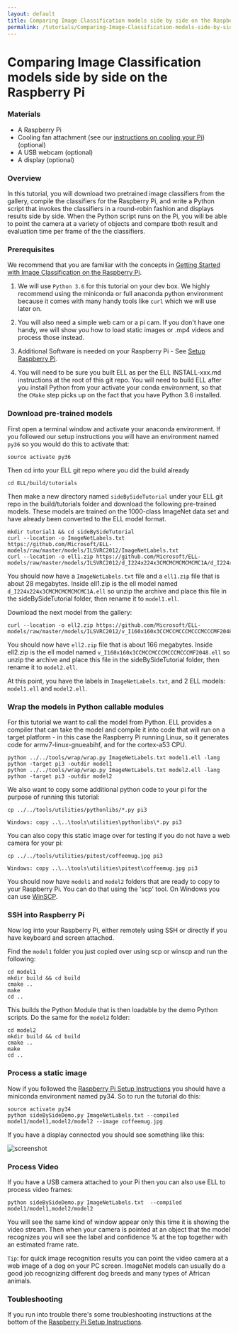 ```yaml
---
layout: default
title: Comparing Image Classification models side by side on the Raspberry Pi
permalink: /tutorials/Comparing-Image-Classification-models-side-by-side-on-the-Raspberry-Pi/
---
```

# Comparing Image Classification models side by side on the Raspberry Pi

### Materials

* A Raspberry Pi
* Cooling fan attachment (see our [instructions on cooling your Pi](/ELL/gallery/Raspberry-Pi-3-Fan-Mount)) (optional)
* A USB webcam (optional)
* A display (optional)

### Overview

In this tutorial, you will download two pretrained image classifiers from the gallery, compile the classifiers for the Raspberry Pi, and write a Python script that invokes the classifiers in a round-robin fashion and displays results side by side. When the Python script runs on the Pi, you will be able to point the camera at a variety of objects and compare tboth result and evaluation time per frame of the the classifiers.

### Prerequisites

We recommend that you are familiar with the concepts in [Getting Started with Image Classification on the Raspberry Pi](/ELL/tutorials/Getting-Started-with-Image-Classification-on-the-Raspberry-Pi/).

1. We will use `Python 3.6` for this tutorial on your dev box.
We highly recommend using the miniconda or full anaconda python environment because it comes with many
handy tools like `curl` which we will use later on.

2. You will also need a simple web cam or a pi cam.  If you don't have one handy, we will show you how to load
static images or .mp4 videos and process those instead.

3. Additional Software is needed on your Raspberry Pi - See [Setup Raspberry Pi](/ELL/tutorials/Raspberry-pi-setup). 

4. You will need to be sure you built ELL as per the ELL INSTALL-xxx.md instructions at the root of this git repo.  You will need to build ELL after you install Python from your activate your conda environment, so that the `CMake` step picks up on the fact that you have Python 3.6 installed.

### Download pre-trained models

First open a terminal window and activate your anaconda environment.  If you followed our setup instructions you will have
an environment named `py36` so you would do this to activate that:
```
source activate py36
```
Then cd into your ELL git repo where you did the build already
```
cd ELL/build/tutorials
```
Then make a new directory named `sideBySideTutorial` under your ELL git repo in the build/tutorials folder and download the following pre-trained models.  These models are trained on the 1000-class ImageNet data set and have already been converted to the ELL model format.  
```
mkdir tutorial1 && cd sideBySideTutorial
curl --location -o ImageNetLabels.txt https://github.com/Microsoft/ELL-models/raw/master/models/ILSVRC2012/ImageNetLabels.txt
curl --location -o ell1.zip https://github.com/Microsoft/ELL-models/raw/master/models/ILSVRC2012/d_I224x224x3CMCMCMCMCMCMC1A/d_I224x224x3CMCMCMCMCMCMC1A.ell.zip
```

You should now have a `ImageNetLabels.txt` file and a `ell1.zip` file that is about 28 megabytes.
Inside ell1.zip is the ell model named `d_I224x224x3CMCMCMCMCMCMC1A.ell` so unzip the archive
and place this file in the sideBySideTutorial folder, then rename it to `model1.ell`.

Download the next model from the gallery:
```
curl --location -o ell2.zip https://github.com/Microsoft/ELL-models/raw/master/models/ILSVRC2012/v_I160x160x3CCMCCMCCCMCCCMCCCMF2048/v_I160x160x3CCMCCMCCCMCCCMCCCMF2048.ell.zip 
```
You should now have `ell2.zip` file that is about 166 megabytes.
Inside ell2.zip is the ell model named `v_I160x160x3CCMCCMCCCMCCCMCCCMF2048.ell` so unzip the archive
and place this file in the sideBySideTutorial folder, then rename it to `model2.ell`.

At this point, you have the labels in `ImageNetLabels.txt`, and 2 ELL models: `model1.ell` and `model2.ell`.

### Wrap the models in Python callable modules

For this tutorial we want to call the model from Python.  ELL provides a compiler that can take the model and compile it into code that will run on a target platform - in this case the Raspberry Pi running Linux, so it generates code for armv7-linux-gnueabihf, and for the cortex-a53 CPU.

````
python ../../tools/wrap/wrap.py ImageNetLabels.txt model1.ell -lang python -target pi3 -outdir model1
python ../../tools/wrap/wrap.py ImageNetLabels.txt model2.ell -lang python -target pi3 -outdir model2
````

We also want to copy some additional python code to your pi for the purpose of running this tutorial:

````
cp ../../tools/utilities/pythonlibs/*.py pi3

Windows: copy ..\..\tools\utilities\pythonlibs\*.py pi3
````
You can also copy this static image over for testing if you do not have a web camera for your pi:

````
cp ../../tools/utilities/pitest/coffeemug.jpg pi3

Windows: copy ..\..\tools\utilities\pitest\coffeemug.jpg pi3
````

You should now have `model1` and `model2` folders that are ready to copy to your Raspberry Pi.  You can do that using the 'scp' tool.  On Windows you can use [WinSCP](https://winscp.net/eng/index.php).

### SSH into Raspberry Pi

Now log into your Raspberry Pi, either remotely using SSH or directly if you have keyboard and screen attached.

Find the `model1` folder you just copied over using scp or winscp and run the following:

````
cd model1
mkdir build && cd build
cmake ..
make
cd ..
````
This builds the Python Module that is then loadable by the demo Python scripts. Do the same for the `model2` folder:

````
cd model2
mkdir build && cd build
cmake ..
make
cd ..
````

### Process a static image 

Now if you followed the [Raspberry Pi Setup Instructions](/ELL/tutorials/Raspberry-pi-setup) you should have a miniconda
environment named py34.  So to run the tutorial do this:

````
source activate py34
python sideBySideDemo.py ImageNetLabels.txt --compiled model1/model1,model2/model2 --image coffeemug.jpg
````

If you have a display connected you should see something like this:

![screenshot](/ELL/tutorials/Comparing-Image-Classification-models-side-by-side-on-the-Raspberry-Pi/Screenshot.png)

### Process Video

If you have a USB camera attached to your Pi then you can also use ELL to process video frames:

````
python sideBySideDemo.py ImageNetLabels.txt  --compiled model1/model1,model2/model2
````

You will see the same kind of window appear only this time it is showing the video stream.
Then when your camera is pointed at an object that the model recognizes you will see the label and 
confidence % at the top together with an estimated frame rate.

`Tip`: for quick image recognition results you can point the video camera at a web image of a dog 
on your PC screen.  ImageNet models can usually do a good job recognizing  different dog breeds and 
many types of African animals.

### Toubleshooting

If you run into trouble there's some troubleshooting instructions at the bottom of the 
[Raspberry Pi Setup Instructions](/ELL/tutorials/Raspberry-pi-setup).